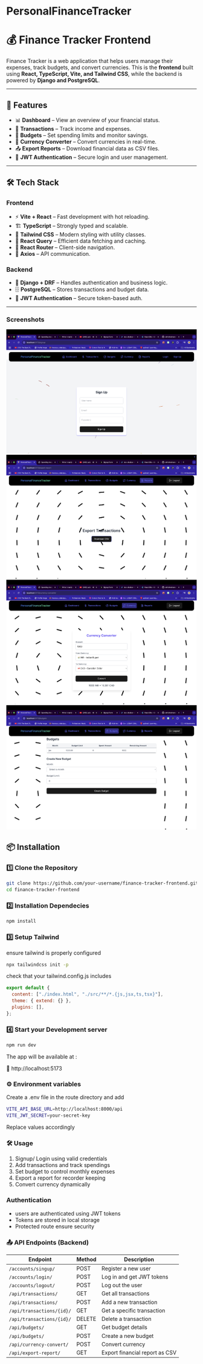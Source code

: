 # PersonalFinanceTracker

# 💰 Finance Tracker Frontend

Finance Tracker is a web application that helps users manage their expenses, track budgets, and convert currencies. This is the **frontend** built using **React, TypeScript, Vite, and Tailwind CSS**, while the backend is powered by **Django and PostgreSQL**.

---

## 🚀 Features

- 📊 **Dashboard** – View an overview of your financial status.
- 💸 **Transactions** – Track income and expenses.
- 📅 **Budgets** – Set spending limits and monitor savings.
- 🔄 **Currency Converter** – Convert currencies in real-time.
- 📤 **Export Reports** – Download financial data as CSV files.
- 🔐 **JWT Authentication** – Secure login and user management.

---

## 🛠️ Tech Stack

### **Frontend**

- ⚡ **Vite + React** – Fast development with hot reloading.
- 🏗 **TypeScript** – Strongly typed and scalable.
- 🎨 **Tailwind CSS** – Modern styling with utility classes.
- 🔄 **React Query** – Efficient data fetching and caching.
- 🚦 **React Router** – Client-side navigation.
- 📡 **Axios** – API communication.

### **Backend**

- 🐍 **Django + DRF** – Handles authentication and business logic.
- 🗄️ **PostgreSQL** – Stores transactions and budget data.
- 🔑 **JWT Authentication** – Secure token-based auth.

---

### **Screenshots**

<img src="finance_tracker_frontend/public/1.png">
<img src="finance_tracker_frontend/public/2.png">
<img src="finance_tracker_frontend/public/3.png">
<img src="finance_tracker_frontend/public/4.png">

## 📦 Installation

### 1️⃣ Clone the Repository

```sh
git clone https://github.com/your-username/finance-tracker-frontend.git
cd finance-tracker-frontend
```

### 2️⃣ Installation Dependecies

```sh
npm install
```

### 3️⃣ Setup Tailwind

ensure tailwind is properly configured

```sh
npx tailwindcss init -p
```

check that your tailwind.config.js includes

```js
export default {
  content: ["./index.html", "./src/**/*.{js,jsx,ts,tsx}"],
  theme: { extend: {} },
  plugins: [],
};
```

### 4️⃣ Start your Development server

```sh
npm run dev
```

The app will be available at :

📍 http://localhost:5173

### ⚙️ Environment variables

Create a .env file in the route directory and add

```sh
VITE_API_BASE_URL=http://localhost:8000/api
VITE_JWT_SECRET=your-secret-key
```

Replace values accordingly

### 🛠️ Usage

1. Signup/ Login using valid credentials
2. Add transactions and track spendings
3. Set budget to control monthly expenses
4. Export a report for recorder keeping
5. Convert currency dynamically


### Authentication

- users are authenticated using JWT tokens
- Tokens are stored in local storage
- Protected route ensure security

### 📤 API Endpoints (Backend)



| Endpoint                  | Method | Description                    |
| ------------------------- | ------ | ------------------------------ |
| `/accounts/singup/`       | POST   | Register a new user            |
| `/accounts/login/`        | POST   | Log in and get JWT tokens      |
| `/accounts/logout/`       | POST   | Log out the user               |
| `/api/transactions/`      | GET    | Get all transactions           |
| `/api/transactions/`      | POST   | Add a new transaction          |
| `/api/transactions/{id}/` | GET    | Get a specific transaction     |
| `/api/transactions/{id}/` | DELETE | Delete a transaction           |
| `/api/budgets/`           | GET    | Get budget details             |
| `/api/budgets/`           | POST   | Create a new budget            |
| `/api/currency-convert/`  | POST   | Convert currency               |
| `/api/export-report/`     | GET    | Export financial report as CSV |
